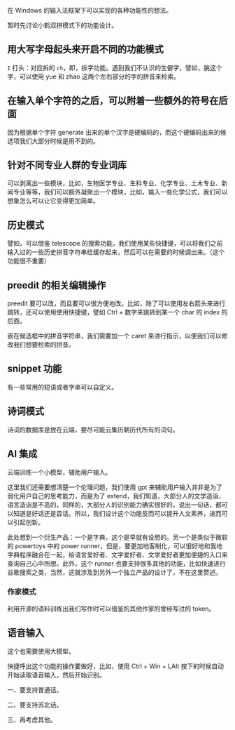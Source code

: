 在 Windows 的输入法框架下可以实现的各种功能性的想法。

暂时先讨论小鹤双拼模式下的功能设计。

## 用大写字母起头来开启不同的功能模式

`I` 打头：对应拆的 `ch`，即，拆字功能。遇到我们不认识的生僻字，譬如，朓这个字，可以使用 yue 和 zhao 这两个左右部分的字的拼音来检索。

## 在输入单个字符的之后，可以附着一些额外的符号在后面

因为根据单个字符 generate 出来的单个汉字是硬编码的，而这个硬编码出来的候选项我们大部分时候是用不到的。

## 针对不同专业人群的专业词库

可以剥离出一些模块，比如，生物医学专业、生科专业、化学专业、土木专业、新闻专业等等，我们可以额外凝聚出一个模块，比如，输入一些化学公式，我们可以想象怎么可以让它变得更加简单。

## 历史模式

譬如，可以借鉴 telescope 的搜索功能，我们使用某些快捷键，可以将我们之前输入过的一些历史拼音字符串给缓存起来，然后可以在需要的时候调出来。（这个功能很不重要）

## preedit 的相关编辑操作

preedit 要可以改，而且要可以很方便地改。比如，除了可以使用左右箭头来进行跳转，还可以使用使用快捷键，譬如 Ctrl + 数字来跳转到某一个 char 的 index 的后面。

嵌在候选框中的拼音字符串，我们需要加一个 caret 来进行指示，以便我们可以修改我们想要检索的拼音。

## snippet 功能

有一些常用的短语或者字串可以自定义。

## 诗词模式

诗词的数据库是放在云端，要尽可能云集历朝历代所有的词句。

## AI 集成

云端训练一个小模型，辅助用户输入。

这里我们还需要想清楚一个伦理问题，我们使用 gpt 来辅助用户输入并非是为了弱化用户自己的思考能力，而是为了 extend，我们知道，大部分人的文学造诣、语言造诣是不高的，同样的，大部分人的识别能力确实很好的，说出一句话，都可以知道是好话还是孬话。所以，我们设计这个功能反而可以提升人文素养，进而可以引起创新。

此处想到一个衍生产品：一个是字典，这个是早就有设想的。另一个是类似于微软的 powertoys 中的 power runner，但是，要更加地客制化，可以很好地和我地字典程序融合在一起，给语言爱好者、文字爱好者、文学爱好者更加便捷的入口来查询自己心中所想。此外，这个 runner 也要支持很多其他的功能，比如快速进行谷歌搜索之类，当然，这就涉及到另外一个独立产品的设计了，不在这里赘述。

### 作家模式

利用开源的语料训练出我们写作时可以借鉴的其他作家的曾经写过的 token。

## 语音输入

这个也需要使用大模型。

快捷呼出这个功能的操作要做好，比如，使用 Ctrl + Win + LAlt 按下的时候自动开始读取语音输入，然后开始识别。

一、要支持普通话。

二、要支持苏北话。

三、再考虑其他。
